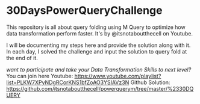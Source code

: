 # 30DaysPowerQueryChallenge

This repository is all about query folding using M Query to optimize how data transformation perform faster. It's by @itsnotaboutthecell on Youtube.

I will be documenting my steps here and provide the solution along with it. In each day, I solved the challenge and input the solution to query fold at the end of it.

_want to participate and take your Data Transformation Skills to next level?_ You can join here
Youtube: https://www.youtube.com/playlist?list=PLKW7XPyNDgRCorKNS1bfZoAO3YSIAVz3N
Github Solution: https://github.com/itsnotaboutthecell/powerquerym/tree/master/%2330DQUERY
